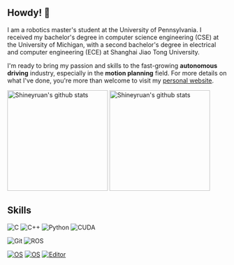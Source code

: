 ## Howdy! 👋

I am a robotics master's student at the University of Pennsylvania. I received my bachelor's degree in computer science engineering (CSE) at the University of Michigan, with a second bachelor's degree in electrical and computer engineering (ECE) at Shanghai Jiao Tong University.

I'm ready to bring my passion and skills to the fast-growing **autonomous driving** industry, especially in the **motion planning** field. For more details on what I've done, you're more than welcome to visit my [personal website](https://zhihaoruan.xyz/).

<p align="left">
<img alt="Shineyruan's github stats" height='230' src="https://github-readme-stats.vercel.app/api?username=shineyruan&show_icons=true&include_all_commits=true&count_private=true&theme=dracula">
<img alt="Shineyruan's github stats" height='230' src="https://github-readme-stats.vercel.app/api/top-langs/?username=shineyruan&hide=Tex&theme=dracula&layout=compact">
</p>

## Skills
![C](https://img.shields.io/badge/-C-239DFF?style=flat-square&logo=c&logoColor=white)
![C++](https://img.shields.io/badge/-C%2B%2B-00599C?style=flat-square&logo=c%2B%2B&logoColor=white)
![Python](https://img.shields.io/badge/-Python-3776AB?style=flat-square&logo=Python&logoColor=white)
![CUDA](https://img.shields.io/badge/-CUDA-76B900?style=flat-square&logo=NVIDIA&logoColor=white)

![Git](https://img.shields.io/badge/-Git-F05032?style=flat-square&logo=git&logoColor=white)
![ROS](https://img.shields.io/badge/-ROS-blue?logo=ros)

[![OS](https://img.shields.io/badge/Ubuntu-E95420?style=flat-square&logo=ubuntu&logoColor=white)](https://ubuntu.com/)
[![OS](https://img.shields.io/badge/OS-Windows-blue?style=flat&logo=Windows&logoColor=blue)](https://www.microsoft.com/en-us/windows)
[![Editor](https://img.shields.io/badge/Editor-VSCode-blue?style=flat&logo=visual-studio-code&logoColor=lightblue)](https://code.visualstudio.com/)


<!--
**shineyruan/shineyruan** is a ✨ _special_ ✨ repository because its `README.md` (this file) appears on your GitHub profile.

Here are some ideas to get you started:

- 🔭 I’m currently working on ...
- 🌱 I’m currently learning ...
- 👯 I’m looking to collaborate on ...
- 🤔 I’m looking for help with ...
- 💬 Ask me about ...
- 📫 How to reach me: ...
- 😄 Pronouns: ...
- ⚡ Fun fact: ...
-->
